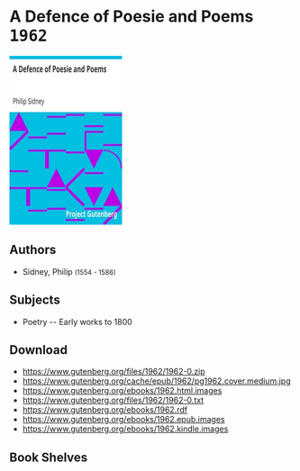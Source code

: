 # A Defence of Poesie and Poems <kbd>1962</kbd>

![](./cover.medium.jpg "")

## Authors


 - Sidney, Philip <small>(1554 - 1586)</small>

## Subjects


 - Poetry -- Early works to 1800

## Download


 - https://www.gutenberg.org/files/1962/1962-0.zip
 - https://www.gutenberg.org/cache/epub/1962/pg1962.cover.medium.jpg
 - https://www.gutenberg.org/ebooks/1962.html.images
 - https://www.gutenberg.org/files/1962/1962-0.txt
 - https://www.gutenberg.org/ebooks/1962.rdf
 - https://www.gutenberg.org/ebooks/1962.epub.images
 - https://www.gutenberg.org/ebooks/1962.kindle.images

## Book Shelves



